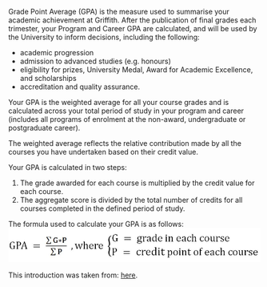 Grade Point Average (GPA) is the measure used to summarise your academic achievement at Griffith. After the publication of final grades each trimester, your Program and Career GPA are calculated, and will be used by the University to inform decisions, including the following:
 * academic progression
 * admission to advanced studies (e.g. honours) 
 * eligibility for prizes, University Medal, Award for Academic Excellence, and scholarships
 * accreditation and quality assurance.
 
Your GPA is the weighted average for all your course grades and is calculated across your total period of study in your program and career (includes all programs of enrolment at the non-award, undergraduate or postgraduate career).
 
The weighted average reflects the relative contribution made by all the courses you have undertaken based on their credit value.
 
Your GPA is calculated in two steps:
 1. The grade awarded for each course is multiplied by the credit value for each course. 
 2. The aggregate score is divided by the total number of credits for all courses completed in the defined period of study.
 
 
 The formula used to calculate your GPA is as follows:
 ![Formula](Formula.JPG)
 
 This introduction was taken from:
 [here](https://studenthelp.secure.griffith.edu.au/app/answers/detail/a_id/1829/~/what-does-gpa-%28grade-point-average%29-mean-and-how-is-it-calculated%3F).
